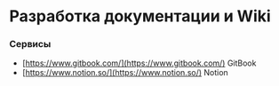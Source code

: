 # Разработка документации и Wiki

### Сервисы
- [https://www.gitbook.com/](https://www.gitbook.com/) GitBook
- [https://www.notion.so/](https://www.notion.so/) Notion

